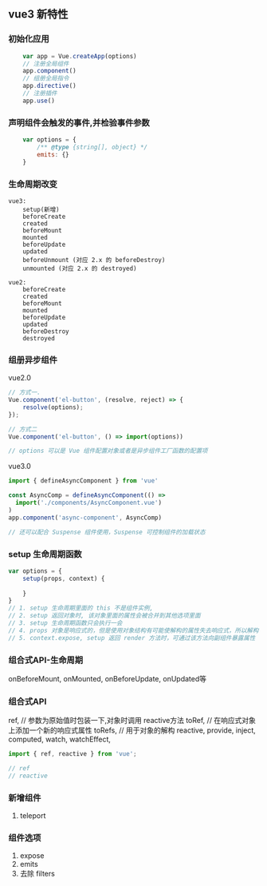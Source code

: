 ## vue3 新特性

### 初始化应用
```javascript
    var app = Vue.createApp(options)
    // 注册全局组件
    app.component()
    // 组册全局指令
    app.directive()
    // 注册插件
    app.use()
```

### 声明组件会触发的事件,并检验事件参数
```javascript
    var options = {
        /** @type {string[], object} */
        emits: {}
    }
```

### 生命周期改变
```
vue3:
    setup(新增)
    beforeCreate
    created
    beforeMount
    mounted
    beforeUpdate
    updated
    beforeUnmount (对应 2.x 的 beforeDestroy)
    unmounted (对应 2.x 的 destroyed)

vue2:
    beforeCreate
    created
    beforeMount
    mounted
    beforeUpdate
    updated
    beforeDestroy
    destroyed
```

### 组册异步组件
vue2.0
```javascript
// 方式一.
Vue.component('el-button', (resolve, reject) => {
    resolve(options);
});

// 方式二
Vue.component('el-button', () => import(options))

// options 可以是 Vue 组件配置对象或者是异步组件工厂函数的配置项
```

vue3.0
```javascript
import { defineAsyncComponent } from 'vue'

const AsyncComp = defineAsyncComponent(() =>
  import('./components/AsyncComponent.vue')
)
app.component('async-component', AsyncComp)

// 还可以配合 Suspense 组件使用，Suspense 可控制组件的加载状态
```



### setup 生命周期函数
```javascript
var options = {
    setup(props, context) {
        
    }
}
// 1. setup 生命周期里面的 this 不是组件实例,
// 2. setup 返回对象时, 该对象里面的属性会被合并到其他选项里面
// 3. setup 生命周期函数只会执行一会
// 4. props 对象是响应式的，但是使用对象结构有可能使解构的属性失去响应式，所以解构 props 用 toRefs 方法, 当解构的属性是可选时使用 toRef,
// 5. context.expose, setup 返回 render 方法时，可通过该方法向副组件暴露属性
```

### 组合式API-生命周期
onBeforeMount, onMounted, onBeforeUpdate, onUpdated等

### 组合式API
ref, // 参数为原始值时包装一下,对象时调用 reactive方法
toRef, // 在响应式对象上添加一个新的响应式属性
toRefs, // 用于对象的解构
reactive, 
provide, 
inject,
computed,
watch,
watchEffect,

```javascript
import { ref, reactive } from 'vue';

// ref
// reactive

```



### 新增组件
1. teleport

### 组件选项
1. expose
2. emits
3. 去除 filters
